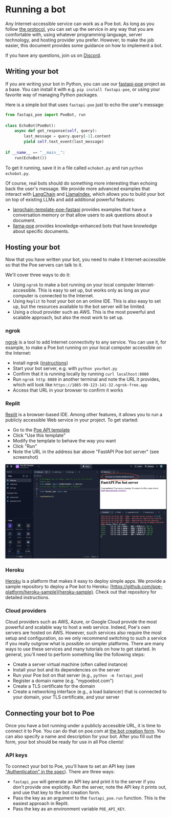 # Running a bot

Any Internet-accessible service can work as a Poe bot. As long as you follow
[the protocol](./spec.md), you can set up the service in any way that you are
comfortable with, using whatever programming language, server technology, and hosting
provider you prefer. However, to make the job easier, this document provides some
guidance on how to implement a bot.

If you have any questions, join us on [Discord](https://discord.gg/TKxT6kBpgm).

## Writing your bot

If you are writing your bot in Python, you can use our
[fastapi-poe](https://pypi.org/project/fastapi-poe/) project as a base. You can install
it with e.g. `pip install fastapi-poe`, or using your favorite way of managing Python
packages.

Here is a simple bot that uses `fastapi-poe` just to echo the user's message:

```python
from fastapi_poe import PoeBot, run

class EchoBot(PoeBot):
    async def get_response(self, query):
        last_message = query.query[-1].content
        yield self.text_event(last_message)

if __name__ == "__main__":
    run(EchoBot())
```

To get it running, save it in a file called `echobot.py` and run `python echobot.py`.

Of course, real bots should do something more interesting than echoing back the user's
message. We provide more advanced examples that interact with
[LangChain](https://python.langchain.com/en/latest/index.html) and
[LlamaIndex](https://github.com/jerryjliu/llama_index), which allows you to build your
bot on top of existing LLMs and add additional powerful features:

- [langchain-template-poe-fastapi](https://github.com/langchain-ai/langchain-template-poe-fastapi)
  provides examples that have a conversation memory or that allow users to ask questions
  about a document.
- [llama-poe](../llama_poe/README.md) provides knowledge-enhanced bots that have
  knowledge about specific documents.

## Hosting your bot

Now that you have written your bot, you need to make it Internet-accessible so that the
Poe servers can talk to it.

We'll cover three ways to do it:

- Using `ngrok` to make a bot running on your local computer Internet-accessible. This
  is easy to set up, but works only as long as your computer is connected to the
  Internet.
- Using `Replit` to host your bot on an online IDE. This is also easy to set up, but the
  resources available to the bot server will be limited.
- Using a cloud provider such as AWS. This is the most powerful and scalable approach,
  but also the most work to set up.

### ngrok

[ngrok](https://ngrok.com/) is a tool to add Internet connectivity to any service. You
can use it, for example, to make a Poe bot running on your local computer accessible on
the Internet:

- Install ngrok ([instructions](https://ngrok.com/download))
- Start your bot server, e.g. with `python yourbot.py`
- Confirm that it is running locally by running `curl localhost:8080`
- Run `ngrok http 8080` in another terminal and note the URL it provides, which will
  look like `https://1865-99-123-141-32.ngrok-free.app`
- Access that URL in your browser to confirm it works

### Replit

[Replit](https://replit.com/) is a browser-based IDE. Among other features, it allows
you to run a publicly accessible Web service in your project. To get started:

- Go to the [Poe API template](https://replit.com/@JelleZijlstra2/Poe-API-Template?v=1)
- Click "Use this template"
- Modify the template to behave the way you want
- Click "Run"
- Note the URL in the address bar above "FastAPI Poe bot server" (see screenshot)

![Screenshot of a Replit page with the URL for the server circled.](./images/replit.png)

### Heroku

[Heroku](https://heroku.com) is a platform that makes it easy to deploy simple apps. We
provide a sample repository to deploy a Poe bot to Heroku:
[https://github.com/poe-platform/heroku-sample](heroku-sample). Check out that
repository for detailed instructions.

### Cloud providers

Cloud providers such as AWS, Azure, or Google Cloud provide the most powerful and
scalable way to host a web service. Indeed, Poe's own servers are hosted on AWS.
However, such services also require the most setup and configuration, so we only
recommend switching to such a service if you really outgrow what is possible on simpler
platforms. There are many ways to use these services and many tutorials on how to get
started. In general, you'll need to perform something like the following steps:

- Create a server virtual machine (often called instance)
- Install your bot and its dependencies on the server
- Run your Poe bot on that server (e.g., `python -m fastapi_poe`)
- Register a domain name (e.g. "mypoebot.com")
- Create a TLS certificate for the domain
- Create a networking interface (e.g., a load balancer) that is connected to your
  domain, your TLS certificate, and your server

## Connecting your bot to Poe

Once you have a bot running under a publicly accessible URL, it is time to connect it to
Poe. You can do that on poe.com at
[the bot creation form](https://poe.com/create_bot?api=1). You can also specify a name
and description for your bot. After you fill out the form, your bot should be ready for
use in all Poe clients!

### API keys

To connect your bot to Poe, you'll have to set an API key (see
["Authentication" in the spec](./spec.md#authentication)). There are three ways:

- `fastapi_poe` will generate an API key and print it to the server if you don't provide
  one explicitly. Run the server, note the API key it prints out, and use that key to
  the bot creation form.
- Pass the key as an argument to the `fastapi_poe.run` function. This is the easiest
  approach in Replit.
- Pass the key as an environment variable `POE_API_KEY`.
